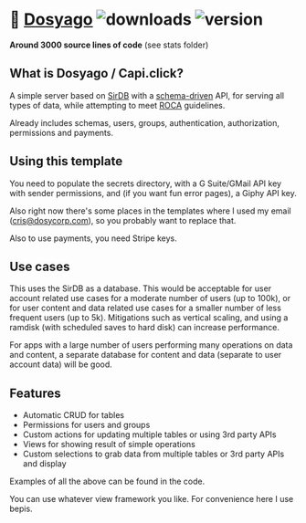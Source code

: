 # :crystal_ball: [Dosyago](https://github.com/cris691/servedata) ![downloads](https://img.shields.io/npm/dt/servedata) ![version](https://img.shields.io/npm/v/servedata?label=version)

**Around 3000 source lines of code** (see stats folder)

## What is Dosyago / Capi.click?

A simple server based on [SirDB](https://github.com/cris691/stubdb) with a [schema-driven](https://buf.build/blog/api-design-is-stuck-in-the-past) API, for serving all types of data, while attempting to meet [ROCA](https://roca-style.org/) guidelines.

Already includes schemas, users, groups, authentication, authorization, permissions and payments. 


## Using this template

You need to populate the secrets directory, with a G Suite/GMail API key with sender permissions, and (if you want fun error pages), a Giphy API key.

Also right now there's some places in the templates where I used my email (cris@dosycorp.com), so you probably want to replace that.

Also to use payments, you need Stripe keys. 


## Use cases

This uses the SirDB as a database. This would be acceptable for user account related use cases for a moderate number of users (up to 100k), or for user content and data related use cases for a smaller number of less frequent users (up to 5k). Mitigations such as vertical scaling, and using a ramdisk (with scheduled saves to hard disk) can increase performance.

For apps with a large number of users performing many operations on data and content, a separate database for content and data (separate to user account data) will be good.

## Features

- Automatic CRUD for tables
- Permissions for users and groups
- Custom actions for updating multiple tables or using 3rd party APIs
- Views for showing result of simple operations
- Custom selections to grab data from multiple tables or 3rd party APIs and display

Examples of all the above can be found in the code.

You can use whatever view framework you like. For convenience here I use bepis.

